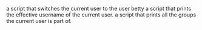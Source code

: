 a script that switches the current user to the user betty
a script that prints the effective username of the current user.
 a script that prints all the groups the current user is part of.
